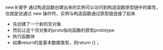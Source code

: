 new关键字 通过构造函数创建出来的实例可以访问到构造函数原型链中的属性，
也就是说通过 new 操作符，实例与构造函数通过原型链连接了起来
* 先创建了一个新的空对象
* 然后让这个空对象的proto指向函数的原型prototype
* 执行函数体
* 如果return的是基本数据类型，则return {}；